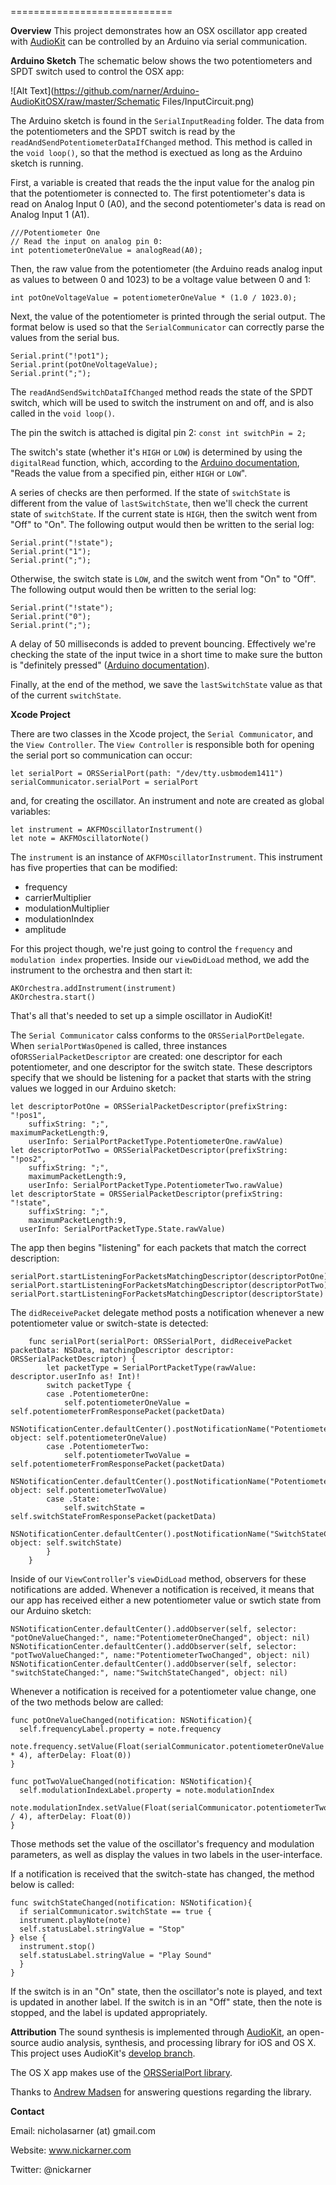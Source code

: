 ============================

**Overview**
This project demonstrates how an OSX oscillator app created with <a href="https://github.com/audiokit/AudioKit">AudioKit</a> can be controlled by an Arduino via serial communication. 

**Arduino Sketch**
The schematic below shows the two potentiometers and SPDT switch used to control the OSX app:

![Alt Text](https://github.com/narner/Arduino-AudioKitOSX/raw/master/Schematic Files/InputCircuit.png)

The Arduino sketch is found in the `SerialInputReading` folder. The data from the potentiometers and the SPDT switch is read by the `readAndSendPotentiometerDataIfChanged` method. This method is called in the `void loop()`, so that the method is exectued as long as the Arduino sketch is running. 

First, a variable is created that reads the the input value for the analog pin that the potentiometer is connected to. The first potentiometer's data is read on Analog Input 0 (A0), and the second potentiometer's data is read on Analog Input 1 (A1). 

```
///Potentiometer One
// Read the input on analog pin 0:
int potentiometerOneValue = analogRead(A0);
```

Then, the raw value from the potentiometer (the Arduino reads analog input as values to between 0 and 1023) to be a voltage value between 0 and 1:

`int potOneVoltageValue = potentiometerOneValue * (1.0 / 1023.0);`

Next, the value of the potentiometer is printed through the serial output. The format below is used so that the `SerialCommunicator` can correctly parse the values from the serial bus. 

```
Serial.print("!pot1");
Serial.print(potOneVoltageValue);
Serial.print(";");
```

The `readAndSendSwitchDataIfChanged` method reads the state of the SPDT switch, which will be used to switch the instrument on and off, and is also called in the `void loop()`.  

The pin the switch is attached is digital pin 2: `const int switchPin = 2;` 

The switch's state (whether it's `HIGH` or `LOW`) is determined by using the `digitalRead` function, which, according to the
<a href="https://www.arduino.cc/en/Reference/DigitalRead">Arduino documentation</a>, "Reads the value from a specified pin, either `HIGH` or `LOW`". 

A series of checks are then performed. If the state of `switchState` is different from the value of `lastSwitchState`, then we'll check the current state of `switchState`. If the current state is `HIGH`, then the switch went from "Off" to "On". The following output would then be written to the serial log:

```
Serial.print("!state");
Serial.print("1");
Serial.print(";");
```

Otherwise, the switch state is `LOW`, and the switch went from "On" to "Off". The following output would then be written to the serial log:

```
Serial.print("!state");
Serial.print("0");
Serial.print(";");
```

A delay of 50 milliseconds is added to prevent bouncing. Effectively we're checking the state of the input twice in a short time to make sure the button is "definitely pressed" (<a href="https://www.arduino.cc/en/Tutorial/Debounce">Arduino documentation</a>).

Finally, at the end of the method, we save the `lastSwitchState` value as that of the current `switchState`. 

**Xcode Project**

There are two classes in the Xcode project, the `Serial Communicator`, and the `View Controller`. The `View Controller` is responsible both for opening the serial port so communication can occur: 

```
let serialPort = ORSSerialPort(path: "/dev/tty.usbmodem1411")
serialCommunicator.serialPort = serialPort
```

and, for creating the oscillator. An instrument and note are created as global variables:

```
let instrument = AKFMOscillatorInstrument()
let note = AKFMOscillatorNote()
```

The `instrument` is an instance of `AKFMOscillatorInstrument`. This instrument has five properties that can be modified:

* frequency
* carrierMultiplier
* modulationMultiplier
* modulationIndex
* amplitude

For this project though, we're just going to control the `frequency` and `modulation index` properties. Inside our `viewDidLoad` method, we add the instrument to the orchestra and then start it:

```
AKOrchestra.addInstrument(instrument)
AKOrchestra.start()
```

That's all that's needed to set up a simple oscillator in AudioKit!

The `Serial Communicator` calss conforms to the `ORSSerialPortDelegate`. When `serialPortWasOpened` is called, three instances of`ORSSerialPacketDescriptor` are created: one descriptor for each potentiometer, and one descriptor for the switch state. These descriptors specify that we should be listening for a packet that starts with the string values we logged in our Arduino sketch:

```
let descriptorPotOne = ORSSerialPacketDescriptor(prefixString: "!pos1",
	suffixString: ";",
maximumPacketLength:9,
	userInfo: SerialPortPacketType.PotentiometerOne.rawValue)
let descriptorPotTwo = ORSSerialPacketDescriptor(prefixString: "!pos2",
	suffixString: ";",
	maximumPacketLength:9,
	userInfo: SerialPortPacketType.PotentiometerTwo.rawValue)
let descriptorState = ORSSerialPacketDescriptor(prefixString: "!state",
	suffixString: ";",
	maximumPacketLength:9,
  userInfo: SerialPortPacketType.State.rawValue)
```
The app then begins "listening" for each packets that match the correct description:
```
serialPort.startListeningForPacketsMatchingDescriptor(descriptorPotOne)
serialPort.startListeningForPacketsMatchingDescriptor(descriptorPotTwo)
serialPort.startListeningForPacketsMatchingDescriptor(descriptorState)
```

The `didReceivePacket` delegate method posts a notification whenever a new potentiometer value or switch-state is detected: 

```
	func serialPort(serialPort: ORSSerialPort, didReceivePacket packetData: NSData, matchingDescriptor descriptor: ORSSerialPacketDescriptor) {
		let packetType = SerialPortPacketType(rawValue: descriptor.userInfo as! Int)!
		switch packetType {
		case .PotentiometerOne:
			self.potentiometerOneValue = self.potentiometerFromResponsePacket(packetData)
            NSNotificationCenter.defaultCenter().postNotificationName("PotentiometerOneChanged", object: self.potentiometerOneValue)
		case .PotentiometerTwo:
			self.potentiometerTwoValue = self.potentiometerFromResponsePacket(packetData)
            NSNotificationCenter.defaultCenter().postNotificationName("PotentiometerTwoChanged", object: self.potentiometerTwoValue)
		case .State:
			self.switchState = self.switchStateFromResponsePacket(packetData)
            NSNotificationCenter.defaultCenter().postNotificationName("SwitchStateChanged", object: self.switchState)
		}
	}
```

Inside of our `ViewController`'s `viewDidLoad` method, observers for these notifications are added. Whenever a notification is received, it means that our app has received either a new potentiometer value or swtich state from our Arduino sketch:

```
NSNotificationCenter.defaultCenter().addObserver(self, selector: "potOneValueChanged:", name:"PotentiometerOneChanged", object: nil)
NSNotificationCenter.defaultCenter().addObserver(self, selector: "potTwoValueChanged:", name:"PotentiometerTwoChanged", object: nil)
NSNotificationCenter.defaultCenter().addObserver(self, selector: "switchStateChanged:", name:"SwitchStateChanged", object: nil)
```

Whenever a notification is received for a potentiometer value change, one of the two methods below are called: 

```
func potOneValueChanged(notification: NSNotification){
  self.frequencyLabel.property = note.frequency
  note.frequency.setValue(Float(serialCommunicator.potentiometerOneValue * 4), afterDelay: Float(0))
}
 
func potTwoValueChanged(notification: NSNotification){
  self.modulationIndexLabel.property = note.modulationIndex
  note.modulationIndex.setValue(Float(serialCommunicator.potentiometerTwoValue / 4), afterDelay: Float(0))
}
```

Those methods set the value of the oscillator's frequency and modulation parameters, as well as display the values in two labels in the user-interface. 

If a notification is received that the switch-state has changed, the method below is called:

```
func switchStateChanged(notification: NSNotification){
  if serialCommunicator.switchState == true {
  instrument.playNote(note)
  self.statusLabel.stringValue = "Stop"
} else {
  instrument.stop()
  self.statusLabel.stringValue = "Play Sound"
  }
}
```

If the switch is in an "On" state, then the oscillator's note is played, and text is updated in another label. If the switch is in an "Off" state, then the note is stopped, and the label is updated appropriately. 

**Attribution**
The sound synthesis is implemented through <a href="http://audiokit.io">AudioKit</a>, an open-source audio analysis, synthesis, and processing library for iOS and OS X. This project uses AudioKit's <a href="https://github.com/audiokit/AudioKit/tree/develop">develop branch</a>. 

The OS X app makes use of the <a href="https://github.com/armadsen/ORSSerialPort">ORSSerialPort library</a>.

Thanks to <a href="http://blog.andrewmadsen.com/">Andrew Madsen</a> for answering questions regarding the library. 


**Contact**

Email: nicholasarner (at) gmail.com

Website: www.nickarner.com

Twitter: @nickarner
